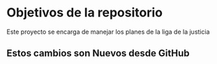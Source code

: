 # Objetivos de la repositorio

Este proyecto se encarga de manejar los planes de la liga de la justicia


## Estos cambios son Nuevos desde GitHub
